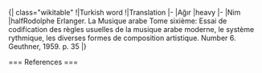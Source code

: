 <!--
 OpenArabicMusicDB
 Copyright (C) 2025 Amir Czwink (amir130@hotmail.de)
  
 This program is free software: you can redistribute it and/or modify
 it under the terms of the GNU Affero General Public License as published by
 the Free Software Foundation, either version 3 of the License, or
 (at your option) any later version.
  
 This program is distributed in the hope that it will be useful,
 but WITHOUT ANY WARRANTY; without even the implied warranty of
 MERCHANTABILITY or FITNESS FOR A PARTICULAR PURPOSE.  See the
 GNU Affero General Public License for more details.
 
 You should have received a copy of the GNU Affero General Public License
 along with this program.  If not, see <http://www.gnu.org/licenses/>.
-->

{| class="wikitable"
!|Turkish word
!|Translation
|-
|Ağır
|heavy
|-
|Nim
|half<ref>Rodolphe Erlanger. La Musique arabe Tome sixième: Essai de codification des règles usuelles de la musique arabe moderne, le système rythmique, les diverses formes de composition artistique. Number 6. Geuthner, 1959. p. 35</ref>
|}

=== References ===

<references />
